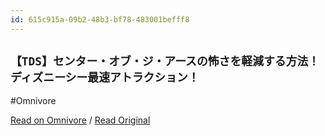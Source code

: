 ```yaml
---
id: 615c915a-09b2-48b3-bf78-483001befff8
---
```


## `【TDS】センター・オブ・ジ・アースの怖さを軽減する方法！ディズニーシー最速アトラクション！`
#Omnivore

[Read on Omnivore](https://omnivore.app/me/https-castel-jp-p-1587-18f8ffd00e2) / [Read Original](https://castel.jp/p/1587)


